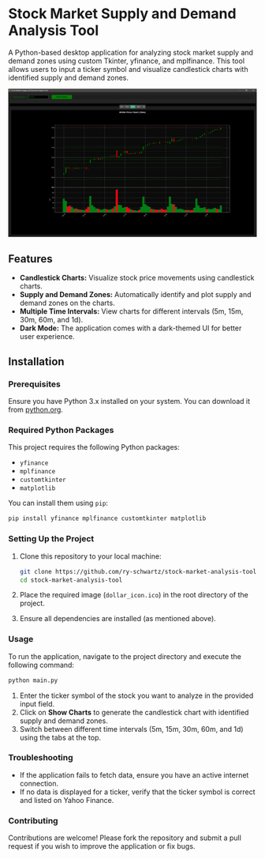 # Stock Market Supply and Demand Analysis Tool

A Python-based desktop application for analyzing stock market supply and demand zones using custom Tkinter, yfinance, and mplfinance. This tool allows users to input a ticker symbol and visualize candlestick charts with identified supply and demand zones.

![App Screenshot](screenshot.png)

## Features

- **Candlestick Charts:** Visualize stock price movements using candlestick charts.
- **Supply and Demand Zones:** Automatically identify and plot supply and demand zones on the charts.
- **Multiple Time Intervals:** View charts for different intervals (5m, 15m, 30m, 60m, and 1d).
- **Dark Mode:** The application comes with a dark-themed UI for better user experience.

## Installation

### Prerequisites

Ensure you have Python 3.x installed on your system. You can download it from [python.org](https://www.python.org/).

### Required Python Packages

This project requires the following Python packages:
- `yfinance`
- `mplfinance`
- `customtkinter`
- `matplotlib`

You can install them using `pip`:

```bash
pip install yfinance mplfinance customtkinter matplotlib
```

### Setting Up the Project

1. Clone this repository to your local machine:

   ```bash
   git clone https://github.com/ry-schwartz/stock-market-analysis-tool.git
   cd stock-market-analysis-tool
   ```

2. Place the required image (`dollar_icon.ico`) in the root directory of the project.

3. Ensure all dependencies are installed (as mentioned above).

### Usage

To run the application, navigate to the project directory and execute the following command:

   ```bash
   python main.py
   ```

1. Enter the ticker symbol of the stock you want to analyze in the provided input field.
2. Click on **Show Charts** to generate the candlestick chart with identified supply and demand zones.
3. Switch between different time intervals (5m, 15m, 30m, 60m, and 1d) using the tabs at the top.

### Troubleshooting

- If the application fails to fetch data, ensure you have an active internet connection.
- If no data is displayed for a ticker, verify that the ticker symbol is correct and listed on Yahoo Finance.

### Contributing

Contributions are welcome! Please fork the repository and submit a pull request if you wish to improve the application or fix bugs.

